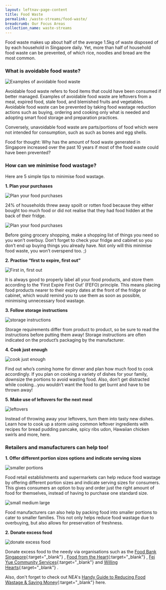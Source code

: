 ```yaml
---
layout: leftnav-page-content
title: Food Waste
permalink: /waste-streams/food-waste/
breadcrumb: Our Focus Areas
collection_name: waste-streams
---
```



Food waste makes up about half of the average 1.5kg of waste disposed of by each household in Singapore daily. Yet, more than half of household food waste can be prevented, of which rice, noodles and bread are the most common.

### What is avoidable food waste?

![Examples of avoidable food waste](/images/avoidable-food-waste.jpg)

Avoidable food waste refers to food items that could have been consumed if better managed. Examples of avoidable food waste are leftovers from a meal, expired food, stale food, and blemished fruits and vegetables. Avoidable food waste can be prevented by taking food wastage reduction actions such as buying, ordering and cooking only what is needed and adopting smart food storage and preparation practices. 

Conversely, unavoidable food waste are parts/portions of food which were not intended for consumption, such as such as bones and egg shells.

Food for thought: Why has the amount of food waste generated in Singapore increased over the past 10 years if most of the food waste could have been prevented?

### How can we minimise food wastage?

Here are 5 simple tips to minimise food wastage. 

**1. Plan your purchases**

![Plan your food purchases](/images/plan-your-purchase1.jpg)

24% of households threw away spoilt or rotten food because they either bought too much food or did not realise that they had food hidden at the back of their fridge. 

![Plan your food purchases](/images/plan-your-purchase2.jpg)

Before going grocery shopping, make a shopping list of things you need so you won’t overbuy. Don’t forget to check your fridge and cabinet so you don’t end up buying things you already have. Not only will this minimise food waste, you won’t overspend too. ;)


**2. Practise “first to expire, first out”**

![First in, first out](/images/expired-food.jpg)

It is always good to properly label all your food products, and store them according to the ‘First Expire First Out’ (FEFO) principle. This means placing food products nearer to their expiry dates at the front of the fridge or cabinet, which would remind you to use them as soon as possible, minimising unnecessary food wastage. 


**3. Follow storage instructions**

![storage instructions](/images/storage-instructions.jpg)

Storage requirements differ from product to product, so be sure to read the instructions before putting them away! Storage instructions are often indicated on the product’s packaging by the manufacturer. 


**4. Cook just enough**

![cook just enough](/images/cook-just-enough.jpg)

Find out who’s coming home for dinner and plan how much food to cook accordingly. If you plan on cooking a variety of dishes for your family, downsize the portions to avoid wasting food. Also, don’t get distracted while cooking…you wouldn’t want the food to get burnt and have to be thrown away!


**5. Make use of leftovers for the next meal**

![leftovers](/images/leftovers.jpg)

Instead of throwing away your leftovers, turn them into tasty new dishes. Learn how to cook up a storm using common leftover ingredients with recipes for bread pudding pancake, spicy ribs udon, Hawaiian chicken swirls and more, here.


### Retailers and manufacturers can help too!

**1. Offer different portion sizes options and indicate serving sizes**

![smaller portions](/images/smaller-portions.jpg)

Food retail establishments and supermarkets can help reduce food wastage by offering different portion sizes and indicate serving sizes for consumers. This gives consumers an option to buy and order just the right amount of food for themselves, instead of having to purchase one standard size. 

![small medium large](/images/SML.jpg)

Food manufacturers can also help by packing food into smaller portions to cater to smaller families. This not only helps reduce food wastage due to overbuying, but also allows for preservation of freshness. 


**2. Donate excess food**

![donate excess food](/images/donate-excess-food.jpg)

Donate excess food to the needy via organisations such as the [Food Bank Singapore](http://www.foodbank.sg){:target="_blank"} , [Food from the Heart](https://foodheart.org){:target="_blank"} , [Fei Yue Community Services](http://www.fcys.org){:target="_blank"}  and [Willing Hearts](http://www.willinghearts.org.sg){:target="_blank"} . 

Also, don't forget to check out NEA's [Handy Guide to Reducing Food Wastage & Saving Money](https://www.cgs.sg/docs/default-source/Programmes/FWRhandyguide.pdf){:target="_blank"}  here.
